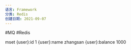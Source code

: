 ```yaml
---
语言: Framework
分类: Redis
创建日期: 2021-09-07
---
```

#MQ #Redis

mset {user}:id 1 {user}:name zhangsan {user}:balance 1000